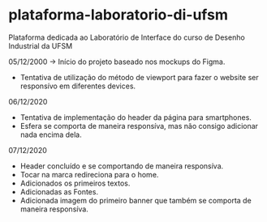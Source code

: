 # plataforma-laboratorio-di-ufsm
Plataforma dedicada ao Laboratório de Interface do curso de Desenho Industrial da UFSM

05/12/2000 -> Início do projeto baseado nos mockups do Figma.
- Tentativa de utilização do método de viewport para fazer o website ser responsívo em diferentes devices.

06/12/2020
- Tentativa de implementação do header da página para smartphones.
- Esfera se comporta de maneira responsíva, mas não consigo adicionar nada encima dela.

07/12/2020
- Header concluído e se comportando de maneira responsíva.
- Tocar na marca redireciona para o home.
- Adicionados os primeiros textos.
- Adicionadas as Fontes.
- Adicionada imagem do primeiro banner que também se comporta de maneira responsíva.
